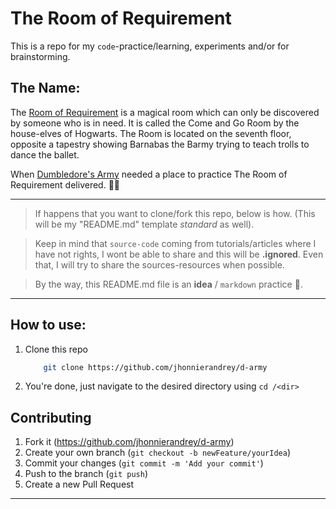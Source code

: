 # The Room of Requirement
This is a repo for my `code`-practice/learning, experiments and/or for brainstorming.

## The Name: 

The [Room of Requirement] is a magical room which can only be discovered by someone who is in need. It is called the Come and Go Room by the house-elves of Hogwarts. The Room is located on the seventh floor, opposite a tapestry showing Barnabas the Barmy trying to teach trolls to dance the ballet.

When [Dumbledore's Army] needed a place to practice The Room of Requirement delivered. 🧙‍♂️

---

> If happens that you want to clone/fork this repo, below is how. (This will be my "README.md" template *standard* as well).

>Keep in mind that `source-code` coming from tutorials/articles where I have not rights, I wont be able to share and this will be **.ignored**. Even that, I will try to share the sources-resources when possible.

> By the way, this README.md file is an **idea** / `markdown` practice 🤗.

---

## How to use:

1. Clone this repo

    ```bash
        git clone https://github.com/jhonnierandrey/d-army
    ```

2. You're done, just navigate to the desired directory using `cd /<dir>`

## Contributing

1. Fork it (<https://github.com/jhonnierandrey/d-army>)
2. Create your own branch (`git checkout -b newFeature/yourIdea`)
3. Commit your changes (`git commit -m 'Add your commit'`)
4. Push to the branch (`git push`)
5. Create a new Pull Request

---

[Room of Requirement]: https://harrypotter.fandom.com/wiki/Room_of_Requirement

[Dumbledore's Army]: https://harrypotter.fandom.com/wiki/Dumbledore%27s_Army/

